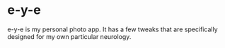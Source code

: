 # e-y-e
e-y-e is my personal photo app. It has a few tweaks that are specifically designed for my own particular neurology.
